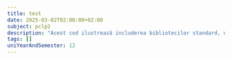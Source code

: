 ```yaml
---
title: test
date: 2025-03-02T02:00:00+02:00
subject: pclp2
description: "Acest cod ilustrează includerea bibliotecilor standard, utilizarea spațiilor de nume, definirea funcției `main` ca punct de intrare al programului și afișarea textului la ieșirea standard."
tags: []
uniYearAndSemester: 12
---
```


